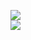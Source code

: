 [![](https://img.shields.io/badge/Made%20With-Github%20Spray-lightgrey.svg?style=for-the-badge&logo=github)](https://github.com/Annihil/github-spray#20165)  
[![](https://i.imgur.com/2DrTn0Z.gif)](https://github.com/Annihil/github-spray)
